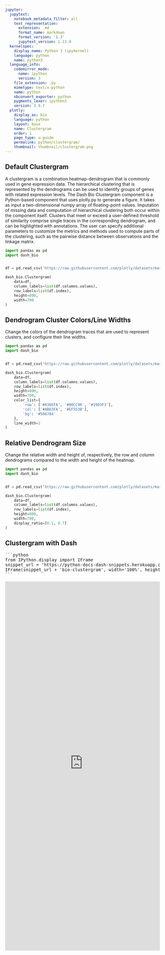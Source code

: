 ```yaml
---
jupyter:
  jupytext:
    notebook_metadata_filter: all
    text_representation:
      extension: .md
      format_name: markdown
      format_version: '1.3'
      jupytext_version: 1.13.0
  kernelspec:
    display_name: Python 3 (ipykernel)
    language: python
    name: python3
  language_info:
    codemirror_mode:
      name: ipython
      version: 3
    file_extension: .py
    mimetype: text/x-python
    name: python
    nbconvert_exporter: python
    pygments_lexer: ipython3
    version: 3.9.7
  plotly:
    display_as: bio
    language: python
    layout: base
    name: Clustergram
    order: 1
    page_type: u-guide
    permalink: python/clustergram/
    thumbnail: thumbnail/clustergram.png
---
```


## Default Clustergram
A clustergram is a combination heatmap-dendrogram that is commonly used in gene expression data. The hierarchical clustering that is represented by the dendrograms can be used to identify groups of genes with related expression levels. The Dash Bio Clustergram component is a Python-based component that uses plotly.py to generate a figure. It takes as input a two-dimensional numpy array of floating-point values. Imputation of missing data and computation of hierarchical clustering both occur within the component itself. Clusters that meet or exceed a user-defined threshold of similarity comprise single traces in the corresponding dendrogram, and can be highlighted with annotations. The user can specify additional parameters to customize the metrics and methods used to compute parts of the clustering, such as the pairwise distance between observations and the linkage matrix.

```python
import pandas as pd
import dash_bio


df = pd.read_csv('https://raw.githubusercontent.com/plotly/datasets/master/Dash_Bio/Chromosomal/clustergram_brain_cancer.csv')

dash_bio.Clustergram(
    data=df,
    column_labels=list(df.columns.values),
    row_labels=list(df.index),
    height=800,
    width=700
)
```

## Dendrogram Cluster Colors/Line Widths
Change the colors of the dendrogram traces that are used to represent clusters, and configure their line widths.


```python
import pandas as pd
import dash_bio


df = pd.read_csv('https://raw.githubusercontent.com/plotly/datasets/master/Dash_Bio/Chromosomal/clustergram_brain_cancer.csv')

dash_bio.Clustergram(
    data=df,
    column_labels=list(df.columns.values),
    row_labels=list(df.index),
    height=800,
    width=700,
    color_list={
        'row': ['#636EFA', '#00CC96', '#19D3F3'],
        'col': ['#AB63FA', '#EF553B'],
        'bg': '#506784'
    },
    line_width=2
)
```

## Relative Dendrogram Size
Change the relative width and height of, respectively, the row and column dendrograms compared to the width and height of the heatmap.


```python
import pandas as pd
import dash_bio


df = pd.read_csv('https://raw.githubusercontent.com/plotly/datasets/master/Dash_Bio/Chromosomal/clustergram_brain_cancer.csv')

dash_bio.Clustergram(
    data=df,
    column_labels=list(df.columns.values),
    row_labels=list(df.index),
    height=800,
    width=700,
    display_ratio=[0.1, 0.7]
)
```

## Clustergram with Dash

<pre hide_code="true">
```python
from IPython.display import IFrame
snippet_url = 'https://python-docs-dash-snippets.herokuapp.com/python-docs-dash-snippets/'
IFrame(snippet_url + 'bio-clustergram', width='100%', height=1200)
```
</pre>

<iframe src="https://python-docs-dash-snippets.herokuapp.com/python-docs-dash-snippets/bio-clustergram" width="100%" height="1200" style="border:none;"></iframe>
